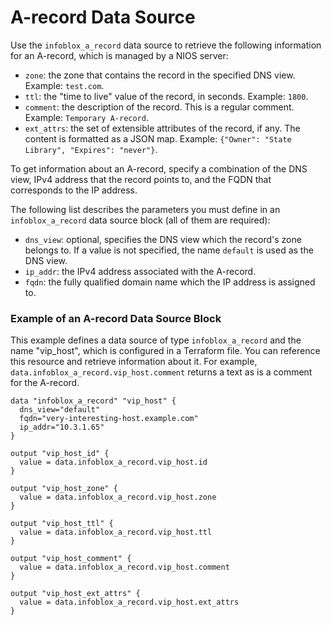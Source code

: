 # A-record Data Source

Use the `infoblox_a_record` data source to retrieve the following information for an A-record, which is managed by a NIOS server:

* `zone`: the zone that contains the record in the specified DNS view. Example: `test.com`.
* `ttl`: the "time to live" value of the record, in seconds. Example: `1800`.
* `comment`: the description of the record. This is a regular comment. Example: `Temporary A-record`.
* `ext_attrs`: the set of extensible attributes of the record, if any. The content is formatted as a JSON map. Example: `{"Owner": "State Library", "Expires": "never"}`.

To get information about an A-record, specify a combination of the DNS view, IPv4 address that the record points to, and the FQDN that corresponds to the IP address.

The following list describes the parameters you must define in an `infoblox_a_record` data source block (all of them are required):

* `dns_view`: optional, specifies the DNS view which the record's zone belongs to. If a value is not specified, the name `default` is used as the DNS view.
* `ip_addr`: the IPv4 address associated with the A-record.
* `fqdn`: the fully qualified domain name which the IP address is assigned to.

### Example of an A-record Data Source Block

This example defines a data source of type `infoblox_a_record` and the name "vip_host", which is configured in a Terraform file.
You can reference this resource and retrieve information about it. For example, `data.infoblox_a_record.vip_host.comment` returns
a text as is a comment for the A-record.

```hcl
data "infoblox_a_record" "vip_host" {
  dns_view="default"
  fqdn="very-interesting-host.example.com"
  ip_addr="10.3.1.65"
}

output "vip_host_id" {
  value = data.infoblox_a_record.vip_host.id
}

output "vip_host_zone" {
  value = data.infoblox_a_record.vip_host.zone
}

output "vip_host_ttl" {
  value = data.infoblox_a_record.vip_host.ttl
}

output "vip_host_comment" {
  value = data.infoblox_a_record.vip_host.comment
}

output "vip_host_ext_attrs" {
  value = data.infoblox_a_record.vip_host.ext_attrs
}
```
